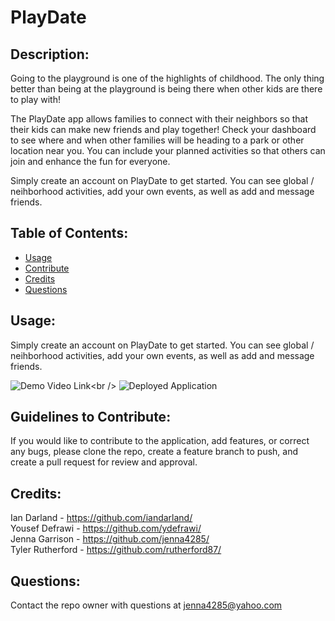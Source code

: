 # PlayDate
  ## Description:
  Going to the playground is one of the highlights of childhood. The only thing better than being at the playground is being there when other kids are there to play with!
  
   The PlayDate app allows families to connect with their neighbors so that their kids can make new friends and play together! Check your dashboard to see where and when other families will be heading to a park or other location near you. You can include your planned activities so that others can join and enhance the fun for everyone.

   Simply create an account on PlayDate to get started. You can see global / neihborhood activities, add your own events, as well as add and message friends.
  ## Table of Contents:
  - [Usage](#usage)
  - [Contribute](#contribute)
  - [Credits](#credits)
  - [Questions](#questions)

## Usage:
  Simply create an account on PlayDate to get started. You can see global / neihborhood activities, add your own events, as well as add and message friends.

  ![Demo Video Link]("https://drive.google.com/file/d/1OIXWost4WTVtlDbq9bH3mut-asDd9xxO/view?usp=sharing")<br />
  ![Deployed Application]("https://ut-playdate.herokuapp.com/")
  ## Guidelines to Contribute:
  If you would like to contribute to the application, add features, or correct any bugs, please clone the repo, create a feature branch to push, and create a pull request for review and approval.

  ## Credits:
  Ian Darland - https://github.com/iandarland/ <br>
  Yousef Defrawi - https://github.com/ydefrawi/ <br>
  Jenna Garrison - https://github.com/jenna4285/ <br>
  Tyler Rutherford - https://github.com/rutherford87/ <br>
  ## Questions:
  Contact the repo owner with questions at jenna4285@yahoo.com  
